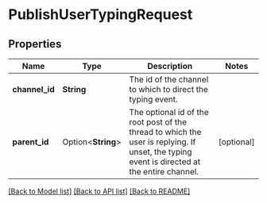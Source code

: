 # PublishUserTypingRequest

## Properties

Name | Type | Description | Notes
------------ | ------------- | ------------- | -------------
**channel_id** | **String** | The id of the channel to which to direct the typing event. | 
**parent_id** | Option<**String**> | The optional id of the root post of the thread to which the user is replying. If unset, the typing event is directed at the entire channel. | [optional]

[[Back to Model list]](../README.md#documentation-for-models) [[Back to API list]](../README.md#documentation-for-api-endpoints) [[Back to README]](../README.md)


